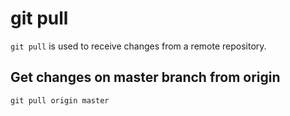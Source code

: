 # git pull

`git pull` is used to receive changes from a remote repository.


## Get changes on master branch from origin

	git pull origin master
